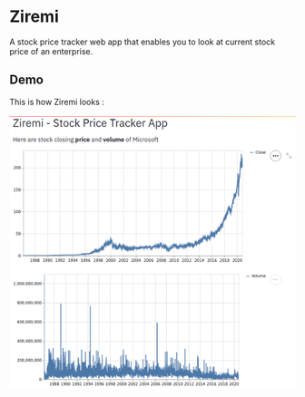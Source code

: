 # Ziremi
A stock price tracker web app that enables you to look at current stock price of an enterprise.

## Demo

This is how Ziremi looks :<br><br>
<img src="https://raw.githubusercontent.com/kevinadhiguna/ziremi/main/demo/1.overview.png" />
